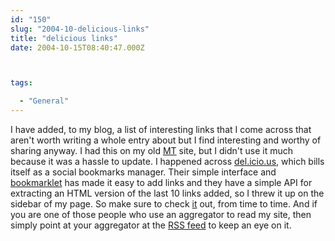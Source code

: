 ```yaml
---
id: "150"
slug: "2004-10-delicious-links"
title: "delicious links"
date: 2004-10-15T08:40:47.000Z



tags:

  - "General"
---
```

<div class="sqs-html-content">
  <p>I have added, to my blog, a list of interesting links that I come across that aren't worth writing a whole entry about but I find interesting and worthy of sharing anyway.  I had this on my old <a href="http://movabletype.org">MT</a> site, but I didn't use it much because it was a hassle to update.  I happened across <a href="http://del.icio.us/doc/about">del.icio.us</a>, which bills itself as a social bookmarks manager.  Their simple interface and <a href="http://en.wikipedia.org/wiki/Bookmarklet">bookmarklet</a> has made it easy to add links and they have a simple API for extracting an HTML version of the last 10 links added, so I threw it up on the sidebar of my page.  So make sure to check <a href="http://del.icio.us/mclazarus">it</a> out, from time to time.  And if you are one of those people who use an aggregator to read my site, then simply point at your aggregator at the <a href="http://del.icio.us/rss/mclazarus">RSS feed</a> to keep an eye on it.</p>
</div>
